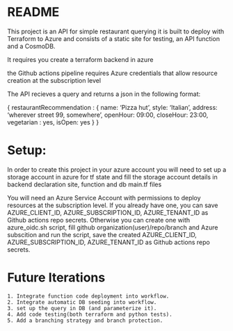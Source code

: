 # README
This project is an API for simple restaurant querying
it is built to deploy with Terraform to Azure and consists of a static site for testing, an API function and a CosmoDB.

It requires you create a terraform backend in azure

the Github actions pipeline requires Azure credentials that allow resource creation at the subscription level

The API recieves a query and returns a json in the following format:

{
restaurantRecommendation :
    {
    name: ‘Pizza hut’,
    style: ‘Italian’,
    address: ‘wherever street 99, somewhere’,
    openHour: 09:00,
    closeHour: 23:00,
    vegetarian : yes,
    isOpen: yes
    }
}

# Setup:
In order to create this project in your azure account you will need to set up a storage account in azure for tf state
and fill the storage account details in backend declaration site, function and db main.tf files

You will need an Azure Service Account with permissions to deploy resources at the subscription level.
If you already have one, you can save AZURE_CLIENT_ID, AZURE_SUBSCRIPTION_ID, AZURE_TENANT_ID as Github actions repo secrets.
Otherwise you can create one with azure_oidc.sh script, fill github organization(user)/repo/branch and Azure subscition and run the script, save the created AZURE_CLIENT_ID, AZURE_SUBSCRIPTION_ID, AZURE_TENANT_ID as Github actions repo secrets.

# Future Iterations
    1. Integrate function code deployment into workflow.
    2. Integrate automatic DB seeding into workflow.
    3. set up the query in DB (and parameterize it).
    4. Add code testing(both terraform and python tests).
    5. Add a branching strategy and branch protection.
